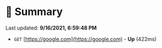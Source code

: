 # 📖 Summary
Last updated: **9/16/2021, 6:59:48 PM**

- `GET` [https://google.com](https://google.com) - **Up** (422ms)
